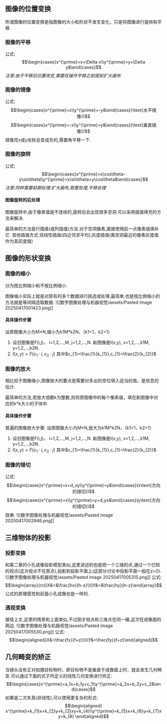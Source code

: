 ## 图像的位置变换
所谓图像的位置变换是指图像的大小和形状不发生变化，只是将图像进行旋转和平移.
### 图像的平移
公式:
$$\begin{cases}x^{\prime}=x+\Delta x\\y^{\prime}=y+\Delta y&\end{cases}$$
*注意:由于平移后位置改变,需要在操作平移之前提前扩大画布*
### 图像的镜像
公式:
$$\begin{cases}x^{\prime}=x\\y^{\prime}=-y&\end{cases}(\text{水平镜像})$$
$$\begin{cases}x^{\prime}=-x\\y^{\prime}=y&\end{cases}(\text{垂直镜像})$$
镜像完x或y坐标会变成负的,需要再平移一下.
### 图像的旋转
公式:
$$\begin{cases}x^{\prime}=x\cos\theta-y\sin\theta\\y^{\prime}=x\sin\theta+y\cos\theta&\end{cases}$$
*注意:同样需要前期处理:扩大画布,取整处理,平移处理*
#### 图像旋转的后处理
图像旋转中,由于像素值是不连续的,旋转后会出现很多空洞.可以采用插值填充的方法来解决.

最简单的方法是行插值(或列插值)方法.对于空洞像素,直接使用前一点像素值填补它.
其他插值方式:双线性插值(四近邻求平均);灰度插值(离空洞最近的像素灰度值作为其灰度值)
## 图像的形状变换
### 图像的缩小
分为按比例缩小和不按比例缩小.

图像缩小实际上就是对原有的多个数据进行挑选或处理,最简单,也是按比例缩小的方法就是等间隔选取数据.
![[数字图像处理与机器视觉/assets/Pasted image 20250417001423.png]]
#### 具体操作步骤
设原图像大小为M\*N,缩小为k1M\*k2N，（k1<1，k2<1）
1. 设旧图像是F(i,j)， i=1,2,…,M,  j=1,2,…,N.
   新图像是I(x,y),  x=1,2,…,k1M, y=1,2,…,k2N.
2. $I(x,y)=F(c_{1}\cdot i,c_{2}\cdot j)$
   其中$c_{1}=\frac{1}{k_{1}},c_{1}=\frac{2}{k_{2}}$
### 图像的放大
相比较于图像缩小,图像放大的要点是需要对多出的空位填入适当的值，是信息的估计.

最简单的方法,若放大倍数k为整数,则将原图像中的每个像素值，填在新图像中对应的k\*k大小的子块中.
#### 具体操作步骤
普遍的图像放大步骤:
设原图像大小为M\*N,放大为k1M\*k2N，（k1>1，k2>1）
1. 设旧图像是F(i,j)， i=1,2,…,M,  j=1,2,…,N.
   新图像是I(x,y),  x=1,2,…,k1M, y=1,2,…,k2N.
2. $I(x,y)=F(c_{1}\cdot i,c_{2}\cdot j)$
   其中$c_{1}=\frac{1}{k_{1}},c_{1}=\frac{2}{k_{2}}$
### 图像的错切
公式:
$$\begin{cases}x^{\prime}=x+d_xy\\y^{\prime}=y&\end{cases}(x\text{方向的错切})$$
$$\begin{cases}x^{\prime}=x\\y^{\prime}=y+d_yx&\end{cases}(y\text{方向的错切})$$
效果:
![[数字图像处理与机器视觉/assets/Pasted image 20250417002946.png]]
## 三维物体的投影
### 投影变换
和第二章的小孔成像投影模型类似,这里讲述的也是把一个三维的点,通过一个已知的视点(这次视点不在原点),投影到投影平面上(这部分讨论中投影平面一般在z=0).
![[数字图像处理与机器视觉/assets/Pasted image 20250417005315.png]]
公式:
$$\begin{array}{rcl}X&=&\frac{hx}{h-z}\\\\Y&=&\frac{hy}{h-z}\end{array}$$
公式的原理感觉和前面小孔成像也是一样的.
### 透视变换
接续上文,这里的情景和上面类似,不过刚才视点和三维点在同一编,这次在成像面的两边.
![[数字图像处理与机器视觉/assets/Pasted image 20250417005530.png]]
公式:
$$\begin{aligned}X&=\frac{fx}{f+z}\\\\Y&=\frac{fy}{f+z}\end{aligned}$$
## 几何畸变的矫正
当镜头没有正对拍摄目标物时，即目标物不是垂直于成像面上时，就会发生几何畸变.可以通过下面的式子所定义的线性几何变换进行矫正:
$$\begin{cases}x^{\prime}=a_1x+b_1y+c_1\\y^{\prime}=a_2x+b_2y+c_2&\end{cases}$$
如果是二次失真(非线性),可以使用更复杂的形式:
$$\begin{aligned}
x^{\prime}=k_{1}x+k_{2}y+k_{3}xy+k_{4}\\y^{\prime}=k_{5}x+k_{6}y+k_{7}xy+k_{8}
\end{aligned}$$
